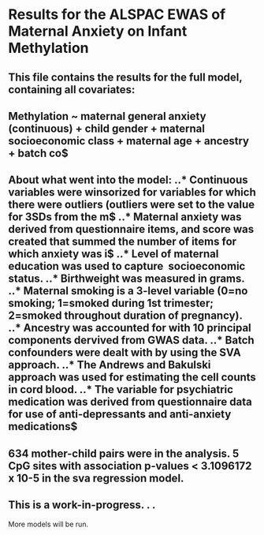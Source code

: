 # Results for the ALSPAC EWAS of Maternal Anxiety on Infant Methylation

This file contains the results for the full model, containing all covariates:
---
Methylation ~ maternal general anxiety (continuous) + child gender + maternal socioeconomic class + maternal age + ancestry + batch co$
---
About what went into the model:
..* Continuous variables were winsorized for variables for which there were outliers (outliers were set to the value for 3SDs from the m$
..* Maternal anxiety was derived from questionnaire items, and score was created that summed the number of items for which anxiety was i$
..* Level of maternal education was used to capture  socioeconomic status.
..* Birthweight was measured in grams.
..* Maternal smoking is a 3-level variable (0=no smoking; 1=smoked during 1st trimester; 2=smoked throughout duration of pregnancy).
..* Ancestry was accounted for with 10 principal components dervived from GWAS data.
..* Batch confounders were dealt with by using the SVA approach.
..* The Andrews and Bakulski approach was used for estimating the cell counts in cord blood.
..* The variable for psychiatric medication was derived from questionnaire data for use of anti-depressants and anti-anxiety medications$
---
**634** mother-child pairs were in the analysis.
**5** CpG sites with association p-values < 3.1096172 x 10-5 in the **sva** regression model.
---
## This is a work-in-progress. . .
More models will be run.
